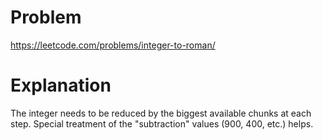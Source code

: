 # Problem

https://leetcode.com/problems/integer-to-roman/

# Explanation

The integer needs to be reduced by the biggest available chunks at each step. Special treatment of the "subtraction" values (900, 400, etc.) helps.

